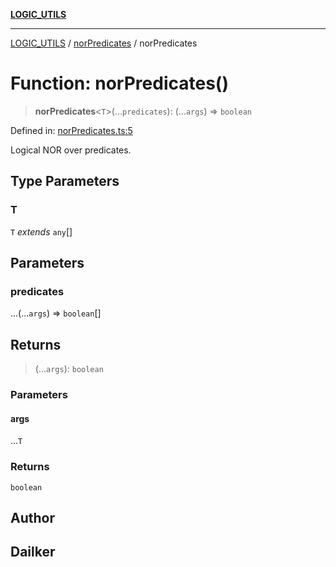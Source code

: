 [**LOGIC_UTILS**](../../README.md)

***

[LOGIC_UTILS](../../README.md) / [norPredicates](../README.md) / norPredicates

# Function: norPredicates()

> **norPredicates**\<`T`\>(...`predicates`): (...`args`) => `boolean`

Defined in: [norPredicates.ts:5](https://github.com/dailker/everyutil/blob/54be0bab567ca8e189c5982902c59f3b7981d51d/src/logic/norPredicates.ts#L5)

Logical NOR over predicates.

## Type Parameters

### T

`T` *extends* `any`[]

## Parameters

### predicates

...(...`args`) => `boolean`[]

## Returns

> (...`args`): `boolean`

### Parameters

#### args

...`T`

### Returns

`boolean`

## Author

## Dailker
